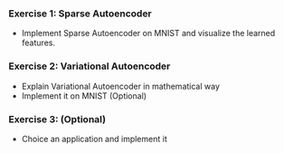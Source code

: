 ### Exercise 1: Sparse Autoencoder
- Implement Sparse Autoencoder on MNIST and visualize the learned features.

### Exercise 2: Variational Autoencoder
- Explain Variational Autoencoder in mathematical way
- Implement it on MNIST (Optional)

### Exercise 3: (Optional)
- Choice an application and implement it
